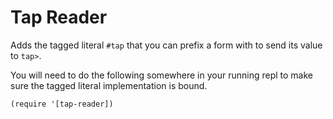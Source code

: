 # Tap Reader

Adds the tagged literal `#tap` that you can prefix a form with to send its value
to `tap>`.

You will need to do the following somewhere in your running repl to make sure
the tagged literal implementation is bound.
```
(require '[tap-reader])
```
